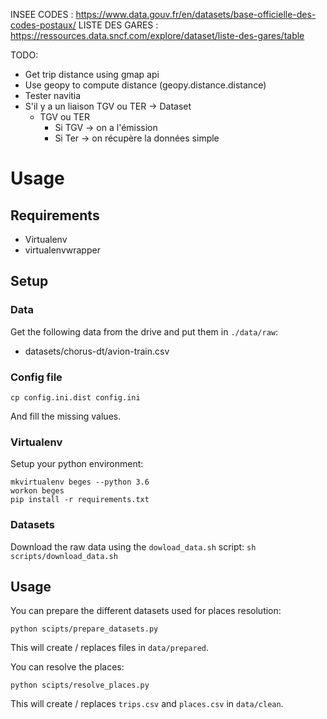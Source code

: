 INSEE CODES : https://www.data.gouv.fr/en/datasets/base-officielle-des-codes-postaux/
LISTE DES GARES : https://ressources.data.sncf.com/explore/dataset/liste-des-gares/table

TODO:
- Get trip distance using gmap api
- Use geopy to compute distance (geopy.distance.distance)
- Tester navitia
- S'il y a un liaison TGV ou TER -> Dataset
  - TGV ou TER
      - Si TGV -> on a l'émission
      - Si Ter -> on récupère la données simple

# Usage
## Requirements
- Virtualenv
- virtualenvwrapper

## Setup
### Data
Get the following data from the drive and put them in `./data/raw`:
- datasets/chorus-dt/avion-train.csv

### Config file
```
cp config.ini.dist config.ini
```
And fill the missing values.

### Virtualenv
Setup your python environment:
```
mkvirtualenv beges --python 3.6
workon beges
pip install -r requirements.txt
```

### Datasets
Download the raw data using the `dowload_data.sh` script:
`sh scripts/download_data.sh`


## Usage
You can prepare the different datasets used for places resolution:
```
python scipts/prepare_datasets.py
```
This will create / replaces files in `data/prepared`.

You can resolve the places:
```
python scipts/resolve_places.py
```
This will create / replaces `trips.csv` and `places.csv` in `data/clean`.
